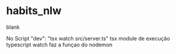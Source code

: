 # habits_nlw
blank

No Script "dev": "tsx watch src/server.ts" 
tsx module de execução typescript
watch faz a funçao do nodemon